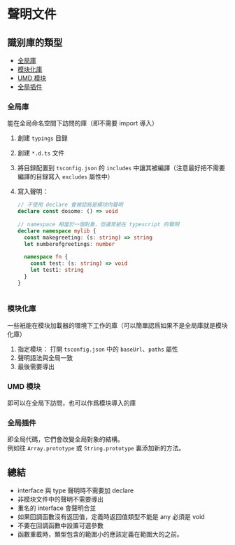 # 聲明文件

## 識别庫的類型

- [全局庫](#全局庫)
- [模块化庫](#模块化庫)
- [UMD 模块](#umd-模块)
- [全局插件](#全局插件)

### 全局庫

能在全局命名空間下訪問的庫（即不需要 import 導入）

1. 創建 `typings` 目録
2. 創建 `*.d.ts` 文件
3. 將目録配置到 `tsconfig.json` 的 `includes` 中讓其被編譯（注意最好把不需要編譯的目録寫入 `excludes` 屬性中）
4. 寫入聲明：

   ```typescript
   // 不使用 declare 會被認爲是模块内聲明
   declare const dosome: () => void
 
   // namespace 相當於一個對象，但通常衹在 typescript 的聲明
   declare namespace mylib {
     const makegreeting: (s: string) => string
     let numberofgreetings: number
     
     namespace fn {
       const test: (s: string) => void
       let test1: string
     }
   }
 
   ```

### 模块化庫

一些衹能在模块加載器的環境下工作的庫（可以簡單認爲如果不是全局庫就是模块化庫）

1. 指定模块： 打開 `tsconfig.json` 中的 `baseUrl`、`paths` 屬性
2. 聲明語法與全局一致
3. 最後需要導出

### UMD 模块

即可以在全局下訪問，也可以作爲模块導入的庫

### 全局插件

即全局代碼，它們會改變全局對象的結構。  
例如往 `Array.prototype` 或 `String.prototype` 裏添加新的方法。

## 總結

- interface 與 type 聲明時不需要加 declare
- 非模块文件中的聲明不需要導出
- 重名的 interface 會聲明合並
- 如果回調函數沒有返回值，定義時返回值類型不能是 any 必須是 void
- 不要在回調函數中設置可選參數
- 函數重載時，類型包含的範圍小的應該定義在範圍大的之前。
